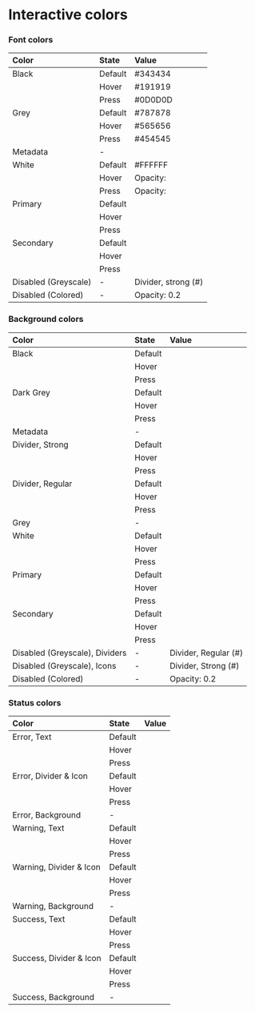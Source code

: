 # Interactive colors

### Font colors

| Color | State | Value |
| :--- | :--- | :--- |
| Black | Default | \#343434 |
|  | Hover | \#191919 |
|  | Press | \#0D0D0D |
| Grey | Default | \#787878 |
|  | Hover | \#565656 |
|  | Press | \#454545 |
| Metadata | - |  |
| White | Default | \#FFFFFF |
|  | Hover | Opacity: |
|  | Press | Opacity: |
| Primary | Default |  |
|  | Hover |  |
|  | Press |  |
| Secondary | Default |  |
|  | Hover |  |
|  | Press |  |
| Disabled \(Greyscale\) | - | Divider, strong \(\#\) |
| Disabled \(Colored\) | - | Opacity: 0.2 |

### Background colors

| Color | State | Value |
| :--- | :--- | :--- |
| Black | Default |  |
|  | Hover |  |
|  | Press |  |
| Dark Grey | Default |  |
|  | Hover |  |
|  | Press |  |
| Metadata | - |  |
| Divider, Strong | Default |  |
|  | Hover |  |
|  | Press |  |
| Divider, Regular | Default |  |
|  | Hover |  |
|  | Press |  |
| Grey | - |  |
| White | Default |  |
|  | Hover |  |
|  | Press |  |
| Primary | Default |  |
|  | Hover |  |
|  | Press |  |
| Secondary | Default |  |
|  | Hover |  |
|  | Press |  |
| Disabled \(Greyscale\), Dividers | - | Divider, Regular \(\#\) |
| Disabled \(Greyscale\), Icons | - | Divider, Strong \(\#\) |
| Disabled \(Colored\) | - | Opacity: 0.2 |


### Status colors

| Color | State | Value |
| :--- | :--- | :--- |
| Error, Text | Default |  |
|  | Hover |  |
|  | Press |  |
| Error, Divider & Icon | Default |  |
|  | Hover |  |
|  | Press |  |
| Error, Background | - |  |
| Warning, Text | Default |  |
|  | Hover |  |
|  | Press |  |
| Warning, Divider & Icon | Default |  |
|  | Hover |  |
|  | Press |  |
| Warning, Background | - |  |
| Success, Text | Default |  |
|  | Hover |  |
|  | Press |  |
| Success, Divider & Icon | Default |  |
|  | Hover |  |
|  | Press |  |
| Success, Background | - |  |
